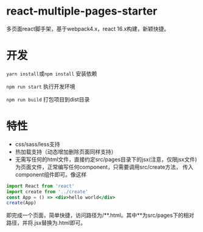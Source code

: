 # react-multiple-pages-starter
多页面react脚手架，基于webpack4.x，react 16.x构建，新颖快捷。

# 开发

`yarn install`或`npm install` 安装依赖

`npm run start` 执行开发环境

`npm run build` 打包项目到dist目录

# 特性

* css/sass/less支持
* 热加载支持（动态增加删除页面同样支持）
* 无需写任何的html文件，直接约定src/pages目录下的jsx(注意，仅限jsx文件)为页面文件，正常编写任何component，只需要调用src/create方法，
传入component组件即可。像这样

```jsx
import React from 'react'
import create from '../create'
const App = () => <div>hello world</div>
create(App)
```
即完成一个页面，简单快捷，访问路径为/\**.html。其中\**为src/pages下的相对路径，并将.jsx替换为.html即可。
